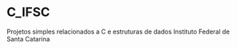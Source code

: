 # C_IFSC
Projetos simples relacionados a C e estruturas de dados Instituto Federal de Santa Catarina
